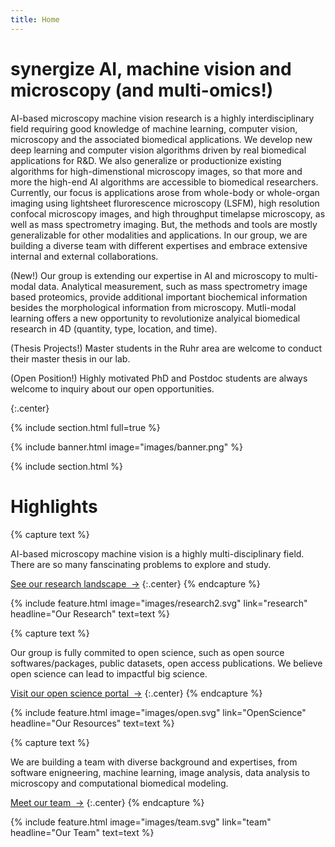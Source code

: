 ```yaml
---
title: Home
---
```


# synergize AI, machine vision and microscopy (and multi-omics!)

AI-based microscopy machine vision research is a highly interdisciplinary field requiring good knowledge of machine learning, computer vision, microscopy and the associated biomedical applications. We develop new deep learning and computer vision algorithms driven by real biomedical applications for R&D. We also generalize or productionize existing algorithms for high-dimenstional microscopy images, so that more and more the high-end AI algorithms are accessible to biomedical researchers. Currently, our focus is applications arose from whole-body or whole-organ imaging using lightsheet flurorescence microscopy (LSFM), high resolution confocal microscopy images, and high throughput timelapse microscopy, as well as mass spectrometry imaging. But, the methods and tools are mostly generalizable for other modalities and applications. In our group, we are building a diverse team with different expertises and embrace extensive internal and external collaborations.

(New!) Our group is extending our expertise in AI and microscopy to multi-modal data. Analytical measurement, such as mass spectrometry image based proteomics, provide additional important biochemical information besides the morphological information from microscopy. Mutli-modal learning offers a new opportunity to revolutionize analyical biomedical research in 4D (quantity, type, location, and time).

(Thesis Projects!) Master students in the Ruhr area are welcome to conduct their master thesis in our lab. 

(Open Position!) Highly motivated PhD and Postdoc students are always welcome to inquiry about our open opportunities.

{:.center}

{% include section.html full=true %}

{% include banner.html image="images/banner.png" %}

{% include section.html %}

# Highlights

{% capture text %}

AI-based microscopy machine vision is a highly multi-disciplinary field. There are so many fanscinating problems to explore and study.

[See our research landscape &nbsp;→](research)
{:.center}
{% endcapture %}

{%
  include feature.html
  image="images/research2.svg"
  link="research"
  headline="Our Research"
  text=text
%}

{% capture text %}

Our group is fully commited to open science, such as open source softwares/packages, public datasets, open access publications. We believe open science can lead to impactful big science.

[Visit our open science portal &nbsp;→](OpenScience)
{:.center}
{% endcapture %}

{%
  include feature.html
  image="images/open.svg"
  link="OpenScience"
  headline="Our Resources"
  text=text
%}

{% capture text %}

We are building a team with diverse background and expertises, from software enigneering, machine learning, image analysis, data analysis to microscopy and computational biomedical modeling. 

[Meet our team &nbsp;→](team)
{:.center}
{% endcapture %}

{%
  include feature.html
  image="images/team.svg"
  link="team"
  headline="Our Team"
  text=text
%}
